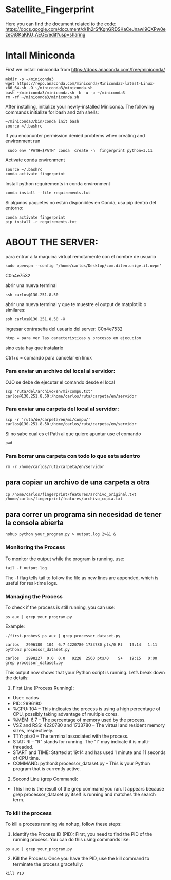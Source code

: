 # Satellite_Fingerprint


Here you can find the document related to the code: 
https://docs.google.com/document/d/1h2rSfKgnGRDSKaCeJnawI9QXPw0ezeOjGKaKKU_AEOE/edit?usp=sharing


# Intall Miniconda

First we install miniconda from https://docs.anaconda.com/free/miniconda/

```
mkdir -p ~/miniconda3
wget https://repo.anaconda.com/miniconda/Miniconda3-latest-Linux-x86_64.sh -O ~/miniconda3/miniconda.sh
bash ~/miniconda3/miniconda.sh -b -u -p ~/miniconda3
rm -rf ~/miniconda3/miniconda.sh
```

After installing, initialize your newly-installed Miniconda. The following commands initialize for bash and zsh shells:

```
~/miniconda3/bin/conda init bash
source ~/.bashrc
```

If you enconunter permission denied problems when creating and environment run 

```
 sudo env "PATH=$PATH" conda  create -n  fingerprint python=3.11

```

Activate conda environment

```
source ~/.bashrc
conda activate fingerprint
```

Install python requirements in conda environment

```
conda install --file requirements.txt
```
Si algunos paquetes no están disponibles en Conda, usa pip dentro del entorno:
```
conda activate fingerprint
pip install -r requirements.txt
```


# ABOUT THE SERVER:

para entrar a la maquina virtual remotamente con el nombre de usuario

```
sudo openvpn --config '/home/carlos/Desktop/com.diten.unige.it.ovpn'
```
C0n4e7532

abrir una nueva terminal
```
ssh carlos@130.251.8.50
```

abrir una nueva terminal y que te muestre el output de matplotlib o similares:
```
ssh carlos@130.251.8.50 -X
```

ingresar contraseña del usuario del server: C0n4e7532

```
htop = para ver las caracteristicas y procesos en ejecucion
```
sino esta hay que instalarlo


Ctrl+c = comando para cancelar en linux

### Para enviar un archivo del local al servidor:

OJO se debe de ejecutar el comando desde el local 

```
scp 'ruta/del/archivo/en/mi/compu.txt' carlos@130.251.8.50:/home/carlos/ruta/carpeta/en/servidor
```

### Para enviar una carpeta del local al servidor:
```
scp -r 'ruta/de/carpeta/en/mi/compu/' carlos@130.251.8.50:/home/carlos/ruta/carpeta/en/servidor
```

Si no sabe cual es el Path al que quiere apuntar use el comando 

```
pwd
```

### Para borrar una carpeta con todo lo que esta adentro

```
rm -r /home/carlos/ruta/carpeta/en/servidor
```

## para copiar un archivo de una carpeta a otra

```
cp /home/carlos/fingerprint/features/archivo_original.txt /home/carlos/fingerprint/features/archivo_copia.txt
```


## para correr un programa sin necesidad de tener la consola abierta

```
nohup python your_program.py > output.log 2>&1 &
```
### Monitoring the Process
To monitor the output while the program is running, use:

```
tail -f output.log
```

The -f flag tells tail to follow the file as new lines are appended, which is useful for real-time logs.


### Managing the Process
To check if the process is still running, you can use:

```
ps aux | grep your_program.py
```

Example: 
```
./first-probes$ ps aux | grep processor_dataset.py 

carlos   2996180  104  6.7 4220780 1733780 pts/0 Rl   19:14   1:11 python3 processor_dataset.py

carlos   2998227  0.0  0.0   9228  2560 pts/0    S+   19:15   0:00 grep processor_dataset.py
```

This output now shows that your Python script is running. Let’s break down the details:

1. First Line (Process Running):

- User: carlos
- PID: 2996180
- %CPU: 104 – This indicates the process is using a high percentage of CPU, possibly taking advantage of multiple cores.
- %MEM: 6.7 – The percentage of memory used by the process.
- VSZ and RSS: 4220780 and 1733780 – The virtual and resident memory sizes, respectively.
- TTY: pts/0 – The terminal associated with the process.
- STAT: Rl – "R" stands for running. The "l" may indicate it is multi-threaded.
- START and TIME: Started at 19:14 and has used 1 minute and 11 seconds of CPU time.
- COMMAND: python3 processor_dataset.py – This is your Python program that is currently active.

2. Second Line (grep Command):

- This line is the result of the grep command you ran. It appears because grep processor_dataset.py itself is running and matches the search term.

### To kill the process

To kill a process running via nohup, follow these steps:

1. Identify the Process ID (PID): 
First, you need to find the PID of the running process. You can do this using commands like:

```
ps aux | grep your_program.py
```
2. Kill the Process: 
Once you have the PID, use the kill command to terminate the process gracefully:

```
kill PID
```


